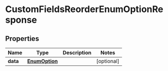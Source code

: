

# CustomFieldsReorderEnumOptionResponse


## Properties

| Name | Type | Description | Notes |
|------------ | ------------- | ------------- | -------------|
|**data** | [**EnumOption**](EnumOption.md) |  |  [optional] |



